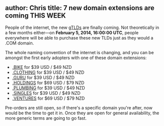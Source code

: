 author: Chris
title: 7 new domain extensions are coming THIS WEEK
----

<!-- excerpt -->

People of the internet, the new [gTLDs](http://help.iwantmyname.com/customer/portal/articles/1425299-what-is-a-gtld-) are finally coming. Not theoretically in a few months either—on **February 5, 2014, 16:00:00 UTC**, people everywhere will be able to purchase these new TLDs just as they would a .COM domain. 

The whole naming convention of the internet is changing, and you can be amongst the first early adopters with one of these domain extensions:

<!-- /excerpt -->

+ [.BIKE](https://iwantmyname.com/domains/dot-bike) for $39 USD / $49 NZD
+ [.CLOTHING](https://iwantmyname.com/domains/dot-clothing) for $39 USD / $49 NZD
+ [.GURU](https://iwantmyname.com/domains/dot-guru) for $39 USD / $49 NZD
+ [.HOLDINGS](https://iwantmyname.com/domains/dot-holdings) for $69 USD / $79 NZD
+ [.PLUMBING](https://iwantmyname.com/domains/dot-plumbing) for $39 USD / $49 NZD
+ [.SINGLES](https://iwantmyname.com/domains/dot-singles) for $39 USD / $49 NZD
+ [.VENTURES](https://iwantmyname.com/domains/dot-ventures) for $69 USD / $79 NZD

Pre-orders are still open, so if there's a specific domain you're after, now would be the time to get it in. Once they are open for general availability, the more generic terms are going to go fast.